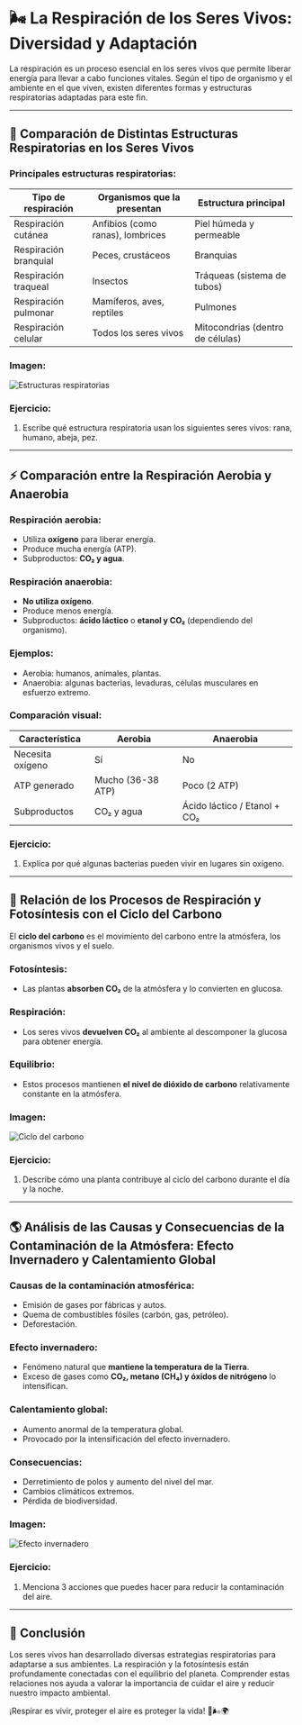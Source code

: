 # 🌬️ La Respiración de los Seres Vivos: Diversidad y Adaptación

La respiración es un proceso esencial en los seres vivos que permite liberar energía para llevar a cabo funciones vitales. Según el tipo de organismo y el ambiente en el que viven, existen diferentes formas y estructuras respiratorias adaptadas para este fin.

---
## <span id="estructuras_respiratorias">🐸 Comparación de Distintas Estructuras Respiratorias en los Seres Vivos</span>

### Principales estructuras respiratorias:

| Tipo de respiración     | Organismos que la presentan       | Estructura principal           |
|-------------------------|-----------------------------------|--------------------------------|
| Respiración cutánea     | Anfibios (como ranas), lombrices  | Piel húmeda y permeable        |
| Respiración branquial   | Peces, crustáceos                  | Branquias                     |
| Respiración traqueal    | Insectos                          | Tráqueas (sistema de tubos)    |
| Respiración pulmonar    | Mamíferos, aves, reptiles         | Pulmones                       |
| Respiración celular     | Todos los seres vivos             | Mitocondrias (dentro de células) |

### Imagen:
![Estructuras respiratorias](./imagenes/biologia/13-estructuras_respiratorias.png)

### Ejercicio:
1. Escribe qué estructura respiratoria usan los siguientes seres vivos: rana, humano, abeja, pez.

---
## <span id="aerobia_anaerobia">⚡ Comparación entre la Respiración Aerobia y Anaerobia</span>

### Respiración aerobia:
- Utiliza **oxígeno** para liberar energía.
- Produce mucha energía (ATP).
- Subproductos: **CO₂ y agua**.

### Respiración anaerobia:
- **No utiliza oxígeno**.
- Produce menos energía.
- Subproductos: **ácido láctico** o **etanol y CO₂** (dependiendo del organismo).

### Ejemplos:
- Aerobia: humanos, animales, plantas.
- Anaerobia: algunas bacterias, levaduras, células musculares en esfuerzo extremo.

### Comparación visual:
| Característica         | Aerobia                       | Anaerobia                     |
|------------------------|-------------------------------|-------------------------------|
| Necesita oxígeno       | Sí                            | No                            |
| ATP generado           | Mucho (36-38 ATP)             | Poco (2 ATP)                  |
| Subproductos           | CO₂ y agua                    | Ácido láctico / Etanol + CO₂  |

### Ejercicio:
1. Explica por qué algunas bacterias pueden vivir en lugares sin oxígeno.

---
## <span id="respiracion_fotosintesis">🌿 Relación de los Procesos de Respiración y Fotosíntesis con el Ciclo del Carbono</span>

El **ciclo del carbono** es el movimiento del carbono entre la atmósfera, los organismos vivos y el suelo.

### Fotosíntesis:
- Las plantas **absorben CO₂** de la atmósfera y lo convierten en glucosa.

### Respiración:
- Los seres vivos **devuelven CO₂** al ambiente al descomponer la glucosa para obtener energía.

### Equilibrio:
- Estos procesos mantienen **el nivel de dióxido de carbono** relativamente constante en la atmósfera.

### Imagen:
![Ciclo del carbono](./imagenes/biologia/14-ciclo_carbon.png)

### Ejercicio:
1. Describe cómo una planta contribuye al ciclo del carbono durante el día y la noche.

---
## <span id="contaminacion_atmosfera">🌎 Análisis de las Causas y Consecuencias de la Contaminación de la Atmósfera: Efecto Invernadero y Calentamiento Global</span>

### Causas de la contaminación atmosférica:
- Emisión de gases por fábricas y autos.
- Quema de combustibles fósiles (carbón, gas, petróleo).
- Deforestación.

### Efecto invernadero:
- Fenómeno natural que **mantiene la temperatura de la Tierra**.
- Exceso de gases como **CO₂, metano (CH₄) y óxidos de nitrógeno** lo intensifican.

### Calentamiento global:
- Aumento anormal de la temperatura global.
- Provocado por la intensificación del efecto invernadero.

### Consecuencias:
- Derretimiento de polos y aumento del nivel del mar.
- Cambios climáticos extremos.
- Pérdida de biodiversidad.

### Imagen:
![Efecto invernadero](./imagenes/biologia/15-efecto_invernadero.png)

### Ejercicio:
1. Menciona 3 acciones que puedes hacer para reducir la contaminación del aire.

---
## 🧠 Conclusión

Los seres vivos han desarrollado diversas estrategias respiratorias para adaptarse a sus ambientes. La respiración y la fotosíntesis están profundamente conectadas con el equilibrio del planeta. Comprender estas relaciones nos ayuda a valorar la importancia de cuidar el aire y reducir nuestro impacto ambiental.

¡Respirar es vivir, proteger el aire es proteger la vida! 🌱🌬️🌍
